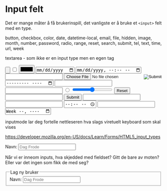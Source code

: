 # Input felt

Det er mange måter å få brukerinspill, det vanligste er å bruke et `<input>` felt med en type.

button, checkbox, color, date, datetime-local, email, file, hidden, image, month, number, password, radio, range, reset,
search, submit, tel, text, time, url, week

textarea - som ikke er en input type men en egen tag

<input type="button">
<input type="checkbox">
<input type="color">
<input type="date">
<input type="datetime-local">
<input type="email">
<input type="file">
<input type="hidden">
<input type="image">
<input type="month">
<input type="number">
<input type="password">
<input type="radio">
<input type="range">
<input type="reset">
<input type="search">
<input type="submit">
<input type="tel">
<input type="text">
<input type="time">
<input type="url">
<input type="week">

inputmode lar deg fortelle nettleseren hva slags viretuelt keyboard som skal vises

https://developer.mozilla.org/en-US/docs/Learn/Forms/HTML5_input_types

<label>Navn: <input placeholder="Dag Frode"></label>

Når vi er inneom inputs, hva skjedded med fieldset? Gitt de bare av moten? Eller var det ingen som fikk de med seg?

<fieldset>
<legend>Lag ny bruker</legend>
<label>Navn: <input placeholder="Dag Frode"></label>
</fieldset>

